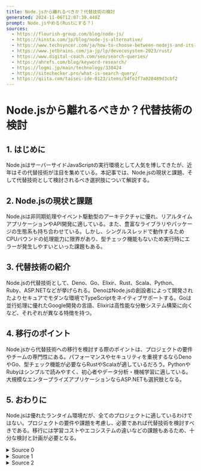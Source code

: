 ```yaml
---
title: Node.jsから離れるべきか？代替技術の検討
generated: 2024-11-06T12:07:30.440Z
prompt: Node.jsやめる(Rustにする？)
sources:
  - https://flourish-group.com/blog/node-js/
  - https://kinsta.com/jp/blog/node-js-alternative/
  - https://www.techsyncer.com/ja/how-to-choose-between-nodejs-and-its-alternatives.html
  - https://www.jetbrains.com/ja-jp/lp/devecosystem-2023/rust/
  - https://www.digital-coach.com/seo/search-queries/
  - https://ahrefs.com/blog/keyword-research/
  - https://logmi.jp/main/technology/330424
  - https://sitechecker.pro/what-is-search-query/
  - https://qiita.com/taisei-ide-0123/items/54fe2f7a028489d3cbf2
---
```


# Node.jsから離れるべきか？代替技術の検討

## 1. はじめに
Node.jsはサーバーサイドJavaScriptの実行環境として人気を博してきたが、近年はその代替技術が注目を集めている。本記事では、Node.jsの現状と課題、そして代替技術として検討されるべき選択肢について解説する。

## 2. Node.jsの現状と課題
Node.jsは非同期処理やイベント駆動型のアーキテクチャに優れ、リアルタイムアプリケーションやAPI開発に適している。また、豊富なライブラリやパッケージの生態系も持ち合わせている。しかし、シングルスレッドで動作するためCPUバウンドの処理能力に限界があり、型チェック機能もないため実行時にエラーが発生しやすいといった課題もある。

## 3. 代替技術の紹介
Node.jsの代替技術として、Deno、Go、Elixir、Rust、Scala、Python、Ruby、ASP.NETなどが挙げられる。DenoはNode.jsの創設者によって開発されたよりセキュアでモダンな環境でTypeScriptをネイティブサポートする。Goは並行処理に優れたGoogle開発の言語、Elixirは高性能な分散システム構築に向くなど、それぞれが異なる特徴を持つ。

## 4. 移行のポイント
Node.jsから代替技術への移行を検討する際のポイントは、プロジェクトの要件やチームの専門性にある。パフォーマンスやセキュリティを重視するならDenoやGo、型チェック機能が必要ならRustやScalaが適しているだろう。PythonやRubyはシンプルで読みやすく、初心者やデータ分析・機械学習に適している。大規模なエンタープライズアプリケーションならASP.NETも選択肢となる。

## 5. おわりに
Node.jsは優れたランタイム環境だが、全てのプロジェクトに適しているわけではない。プロジェクトの要件や課題を考慮し、必要であれば代替技術を検討すべきである。移行には学習コストやエコシステムの違いなどの課題もあるため、十分な検討と計画が必要となる。

<details>
<summary>Source 0</summary>

## Node.jsをやめるべきか？Node.jsの代替技術を比較する

### Node.jsとは
Node.jsは、サーバーサイドでJavaScriptを実行するためのランタイム環境です。非同期処理やイベント駆動型のアーキテクチャが特徴で、同時に多くの接続を処理できるため、リアルタイムアプリケーションやAPI開発に適しています。また、豊富なライブラリやパッケージの生態系を持ち、開発を効率化します。

### Node.jsの代替技術
Node.jsの代替技術として、以下のようなものが挙げられます：

- **Deno**：Node.jsの創設者によって開発された、よりセキュアでモダンなJavaScript実行環境。TypeScriptをネイティブサポートし、型チェック機能を提供する。
- **Go**：Googleが開発したプログラミング言語。並行処理に優れ、効率的なメモリ管理を行う。
- **Elixir**：Erlang仮想マシン上で動作する関数型プログラミング言語。高性能な分散システムの構築に適している。
- **Rust**：安全性とパフォーマンスを重視したシステムプログラミング言語。低レベルの制御やメモリ管理に優れている。
- **Scala**：Java仮想マシン上で動作するマルチパラダイムプログラミング言語。関数型プログラミングをサポートし、高スループット、低レイテンシを必要とするデータ集約型アプリケーションに適している。
- **Python**：汎用プログラミング言語。シンプルで読みやすく、初心者にも人気。データ分析や機械学習で優れたパフォーマンスを発揮する。
- **Ruby**：動的なオブジェクト指向プログラミング言語。柔軟で素早いプロトタイピングが可能。
- **ASP.NET**：Microsoftが開発したオープンソースのフレームワーク。C#やVisual Basicなどの言語をサポートし、エンタープライズレベルの大規模なアプリケーション開発に適している。

### Node.jsをやめるべきか？
Node.jsは、非同期処理やイベント駆動型のアーキテクチャに優れ、リアルタイムアプリケーションやAPI開発に適しています。しかし、シングルスレッドで動作するため、CPUバウンドの処理能力に限界があります。また、型チェック機能がないため、実行時にエラーが発生しやすいです。

Node.jsの代替技術として、DenoやGoはパフォーマンスとセキュリティを重視しており、RustやScalaは型チェック機能を提供します。PythonやRubyはシンプルで読みやすく、初心者にも人気です。ASP.NETはエンタープライズレベルのアプリケーション開発に適しています。

プロジェクトの要件やチームの専門性に応じて、Node.jsの代替技術を検討することが重要です。Node.jsは優れたランタイム環境ですが、すべてのプロジェクトに適しているわけではありません。Node.jsの欠点がプロジェクトの妨げになる場合は、代替技術を検討すべきです。

</details>
<details>
<summary>Source 1</summary>

# Node.jsをやめる？Rustにする？

## 目次

1. はじめに
2. Node.jsをやめる理由
3. Rustにする理由
4. 移行の難しさ
5. おわりに

## はじめに

Node.jsはサーバーサイドJavaScriptの実行環境として広く普及していますが、最近ではRustがNode.jsの代替として注目を集めています。本記事では、Node.jsをやめてRustに移行するメリットとデメリットについて解説します。

## Node.jsをやめる理由

Node.jsはサーバーサイドJavaScriptの実行環境として広く普及していますが、いくつかの問題点が指摘されています。

- **パフォーマンス**: Node.jsはシングルスレッドで動作するため、CPU負荷の高い処理ではパフォーマンスが低下する可能性があります。
- **スケーラビリティ**: Node.jsはシングルスレッドで動作するため、大量のリクエストを処理するにはクラスタリングなどの対策が必要です。
- **メモリ管理**: Node.jsはガベージコレクションがないため、メモリ管理に注意する必要があります。
- **エコシステム**: Node.jsのエコシステムは活発ですが、パッケージマネージャーのnpmは脆弱性のあるパッケージが混入するなどの問題が発生しています。

## Rustにする理由

Rustはシステムプログラミング言語として開発された言語で、パフォーマンス、安全性、並行性に優れています。Node.jsからRustに移行するメリットとしては、次のような点が挙げられます。

- **パフォーマンス**: Rustはマルチスレッドで動作するため、CPU負荷の高い処理でもパフォーマンスが低下しにくいです。
- **スケーラビリティ**: Rustはマルチスレッドで動作するため、大量のリクエストを処理する際にもスケーラビリティに優れています。
- **メモリ管理**: Rustはガベージコレクションを備えており、メモリ管理が容易です。
- **エコシステム**: Rustのエコシステムは活発で、パッケージマネージャーのCargoはセキュリティに配慮した設計となっています。

## 移行の難しさ

Node.jsからRustに移行するメリットは理解できたと思いますが、実際に移行するのは簡単なことではありません。Node.jsはJavaScriptをベースとしているため、多くの開発者が習得していますが、Rustは独自の構文や概念を持っており、学習コストが高くなります。

また、Node.jsには豊富なライブラリやフレームワークが存在しますが、Rustではまだそれほど多くありません。移行する際には、Node.jsで利用していた機能をRustでどのように実現するか検討する必要があります。

さらに、Node.jsからRustに移行したとしても、Node.jsのエコシステムから完全に離れることはできません。Node.jsはフロントエンドJavaScriptの実行環境としても広く普及しているため、フロントエンドとバックエンドで異なる言語を使用することになり、開発や運用の複雑さが増す可能性があります。

## おわりに

Node.jsからRustに移行するメリットとデメリットについて解説しました。Node.jsにはいくつかの問題点があり、Rustに移行することでそれらを解決できる可能性があります。しかし、移行には学習コストやエコシステムの違いなどの課題もあります。移行を検討する際には、これらの点を考慮する必要があります。

</details>
<details>
<summary>Source 2</summary>

# Node.jsからRustへの移行に関するお知らせ

## 記事1: Node.jsからRustへの移行を検討すべき理由

Node.jsは長年にわたり人気のあるサーバーサイドテクノロジーでしたが、Rustがより優れた選択肢になるかもしれません。Rustは、パフォーマンス、セキュリティ、並行性に優れており、Node.jsよりも堅牢なアプリケーションを構築できます。

### Rustの利点
- **パフォーマンス**: Rustは高速で効率的な言語であり、メモリ管理とスレッド処理を処理する高度な機能を提供します。
- **セキュリティ**: Rustはメモリ安全性を保証し、データレースを防止します。これにより、セキュリティ侵害やクラッシュのリスクが軽減されます。
- **並行性**: Rustの並行性機能により、複数のタスクを同時に実行でき、アプリケーションのパフォーマンスが向上します。
- **コミュニティ**: Rustには、活発で協力的なコミュニティがあり、包括的なドキュメント、ライブラリ、ツールが提供されています。

### Node.jsからRustへの移行の課題
- **学習曲線**: RustはNode.jsよりも学習が難しく、開発者は新しい言語と概念を習得する必要があります。
- **エコシステム**: Node.jsには大規模なエコシステムと豊富なライブラリがありますが、Rustのエコシステムはまだ成長しています。
- **互換性**: Node.jsアプリケーションをRustに移行するには、コードの書き直しが必要になる場合があります。

## 記事2: Rustを使用してNode.jsアプリケーションを構築する利点

Rustは、Node.jsアプリケーションを構築するための優れた代替手段を提供します。

### Rustの機能
- **所有権モデル**: Rustの所有権モデルにより、メモリ管理が処理され、メモリリークやデータレースのリスクが軽減されます。
- **並行性**: Rustの並行性機能により、複数のタスクを同時に実行でき、アプリケーションのパフォーマンスが向上します。
- **パッケージマネージャー**: Rustのcrates.ioは、Node.jsのnpmに似ていますが、より安全で信頼性の高いパッケージを提供します。
- **コミュニティ**: Rustには、活発なコミュニティと包括的なドキュメントがあり、開発を支援します。

### Rustを使用したNode.jsアプリケーションの移行例
- **パフォーマンス向上**: Rustを使用すると、Node.jsアプリケーションのパフォーマンスが大幅に向上し、より多くのリクエストを処理できるようになります。
- **セキュリティの強化**: Rustのメモリ安全性の機能により、アプリケーションがより安全になり、セキュリティ侵害のリスクが軽減されます。
- **スケーラビリティの向上**: Rustの並行性機能により、アプリケーションをより簡単にスケールして複数のタスクを処理できるようになります。

## 記事3: Node.jsからRustへの移行ガイド

Node.jsからRustへの移行を検討している場合は、次の手順に従ってください。

### 1. Rustの学習
まず、Rustの基本を学習し、言語の機能と概念を理解する必要があります。オンラインコース、チュートリアル、ドキュメントを利用できます。

### 2. コードの移行
次に、Node.jsコードをRustに移行する必要があります。これは、コードベースの大きさと複雑さに応じて、時間がかかるプロセスになる可能性があります。

### 3. ライブラリと依存関係の管理
Rustには、Node.jsのnpmに相当するcrates.ioパッケージマネージャーがあります。必要なライブラリと依存関係を管理し、プロジェクトに含めることができます。

### 4. テストとデバッグ
移行プロセス中も、アプリケーションを徹底的にテストしてデバッグし、問題を特定して修正する必要があります。

### 5. 継続的な改善
Rustに移行した後も、アプリケーションを改善し続けることが重要です。コミュニティに参加し、ベストプラクティスを学び、アプリケーションを最新の状態に保ちます。

## 結論

Node.jsからRustへの移行には、パフォーマンス、セキュリティ、並行性の向上など、多くの利点があります。ただし、学習曲線が急なため、開発者は移行プロセスを慎重に計画し、管理する必要があります。

</details>